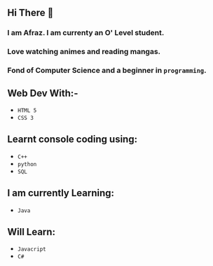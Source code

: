 ## Hi There 👋

### I am Afraz. I am currenty an O' Level student.
### Love watching animes and reading mangas.
### Fond of Computer Science and a beginner in `programming`.

## Web Dev With:-
- `HTML 5`
- `CSS 3`

## Learnt console coding using:
- `C++`
- `python`
- `SQL`

## I am currently Learning:
- `Java`

## Will Learn: 
- `Javacript`
- `C#`
